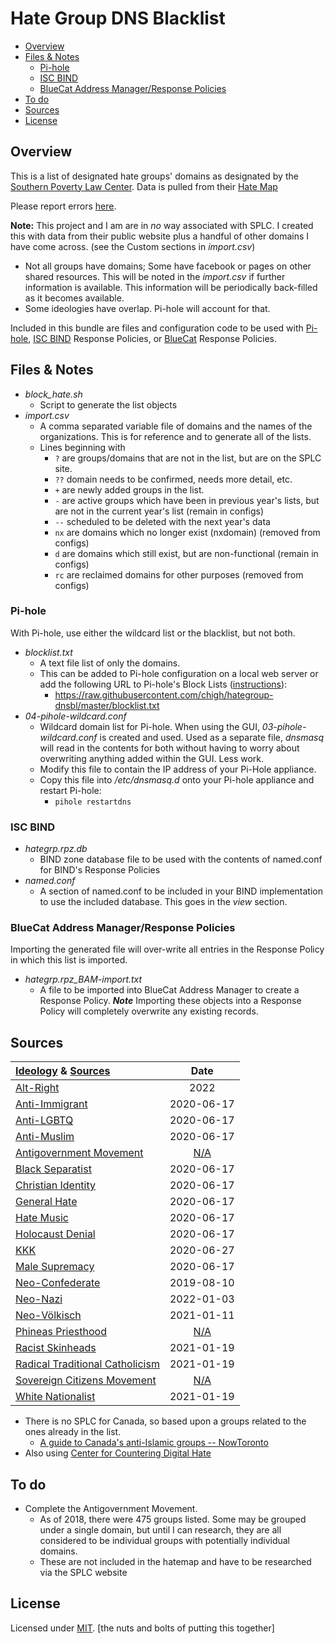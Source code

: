 # Hate Group DNS Blacklist

- [Overview](#overview)
- [Files & Notes](#files--notes)
	- [Pi-hole](#pi-hole)
	- [ISC BIND](#isc-bind)
	- [BlueCat Address Manager/Response Policies](#bluecat-address-managerresponse-policies)
- [To do](#to-do)
- [Sources](#sources)
- [License](#license)

## Overview
This is a list of designated hate groups' domains as designated by the [Southern Poverty Law Center](http://splcenter.org). Data is pulled from their [Hate Map](https://splcenter.org/hate-map)

Please report errors [here](https://github.com/chigh/hategroup-dnsbl/issues).

**Note:** This project and I am are in *no* way associated with SPLC. I created this with data from their public website plus a handful of other domains I have come across. (see the Custom sections in *import.csv*)

- Not all groups have domains; Some have facebook or pages on other shared resources. This will be noted in the *import.csv* if further information is available. This information will be periodically back-filled as it becomes available.
- Some ideologies have overlap. Pi-hole will account for that. 

Included in this bundle are files and configuration code to be used with [Pi-hole](https://pi-hole.net), [ISC BIND](https://isc.org) Response Policies, or [BlueCat](https://bluecatnetworks.com) Response Policies.

## Files & Notes 
- *block_hate.sh*
	- Script to generate the list objects
- *import.csv*
	- A comma separated variable file of domains and the names of the organizations. This is for reference and to generate all of the lists.
    - Lines beginning with 
        - `?` are groups/domains that are not in the list, but are on the SPLC site.
        - `??` domain needs to be confirmed, needs more detail, etc.
        - `+` are newly added groups in the list.
        - `-` are active groups which have been in previous year's lists, but are not in the current year's list (remain in configs)
        - `--` scheduled to be deleted with the next year's data
        - `nx` are domains which no longer exist (nxdomain) (removed from configs)
        - `d` are domains which still exist, but are non-functional (remain in configs)
        - `rc` are reclaimed domains for other purposes (removed from configs)

### Pi-hole
With Pi-hole, use either the wildcard list or the blacklist, but not both. 

- *blocklist.txt*
	- A text file list of only the domains.
	- This can be added to Pi-hole configuration on a local web server or add the following URL to Pi-hole's Block Lists ([instructions](https://discourse.pi-hole.net/t/how-do-i-add-additional-block-lists-to-pi-hole/259)):
		- https://raw.githubusercontent.com/chigh/hategroup-dnsbl/master/blocklist.txt
- *04-pihole-wildcard.conf*
	- Wildcard domain list for Pi-hole. When using the GUI, *03-pihole-wildcard.conf* is created and used. Used as a separate file, *dnsmasq* will read in the contents for both without having to worry about overwriting anything added within the GUI. Less work.
    - Modify this file to contain the IP address of your Pi-Hole appliance.
	- Copy this file into */etc/dnsmasq.d* onto your Pi-hole appliance and restart Pi-hole: 
		- `pihole restartdns`

### ISC BIND
- *hategrp.rpz.db*
	- BIND zone database file to be used with the contents of named.conf for BIND's Response Policies
- *named.conf*
	- A section of named.conf to be included in your BIND implementation to use the included database. This goes in the *view* section.

### BlueCat Address Manager/Response Policies
Importing the generated file will over-write all entries in the Response Policy in which this list is imported.

- *hategrp.rpz_BAM-import.txt*
	- A file to be imported into BlueCat Address Manager to create a Response Policy. ***Note*** Importing these objects into a Response Policy will completely overwrite any existing records.

## Sources 

| [Ideology] & [Sources]            | Date     |
| :--                               | :--:     |
| [Alt-Right]                       |2022      |
| [Anti-Immigrant]                  |2020-06-17|
| [Anti-LGBTQ]                      |2020-06-17|
| [Anti-Muslim]                     |2020-06-17|
| [Antigovernment Movement]         |[N/A]     |
| [Black Separatist]  		        |2020-06-17|
| [Christian Identity] 		        |2020-06-17|
| [General Hate]                    |2020-06-17|
| [Hate Music]                      |2020-06-17|
| [Holocaust Denial]                |2020-06-17|
| [KKK]                             |2020-06-27|
| [Male Supremacy]                  |2020-06-17|
| [Neo-Confederate]                 |2019-08-10|
| [Neo-Nazi]                        |2022-01-03|
| [Neo-V&ouml;lkisch][neo-volkisch] |2021-01-11|
| [Phineas Priesthood]              |[N/A]     |
| [Racist Skinheads]                |2021-01-19|
| [Radical Traditional Catholicism] |2021-01-19|
| [Sovereign Citizens Movement]     |[N/A]     |
| [White Nationalist]               |2021-01-19|

- There is no SPLC for Canada, so based upon a groups related to the ones already in the list.
	- [A guide to Canada's anti-Islamic groups -- NowToronto](https://nowtoronto.com/news/canada-islamophobic-groups/)
- Also using [Center for Countering Digital Hate](https://counterhate.co.uk)


## To do

- Complete the Antigovernment Movement.
	- As of 2018, there were 475 groups listed. Some may be grouped under a single domain, but until I can research, they are all considered to be individual groups with potentially individual domains.
    - These are not included in the hatemap and have to be researched via the SPLC website

## License
Licensed under [MIT](https://raw.githubusercontent.com/chigh/hategroup-dnsbl/master/LICENSE.md).
[the nuts and bolts of putting this together]

[N/A]:  # "No specific groups are listed or found for this ideology."
[next]: # "This is next on the list to be done."
[sources]: https://www.splcenter.org/fighting-hate
[ideology]: https://www.splcenter.org/fighting-hate/extremist-files/ideology
[alt-right]: https://www.splcenter.org/fighting-hate/extremist-files/ideology/alt-right
[anti-immigrant]: https://www.splcenter.org/fighting-hate/extremist-files/ideology/anti-immigrant
[anti-lgbtq]: https://www.splcenter.org/fighting-hate/extremist-files/ideology/anti-lgbt
[anti-muslim]: https://www.splcenter.org/fighting-hate/extremist-files/ideology/anti-muslim
[antigovernment movement]: https://www.splcenter.org/fighting-hate/extremist-files/ideology/antigovernment
[black separatist]: https://www.splcenter.org/fighting-hate/extremist-files/ideology/black-separatist
[christian identity]: https://www.splcenter.org/fighting-hate/extremist-files/ideology/christian-identity
[general hate]: https://www.splcenter.org/fighting-hate/extremist-files/ideology/general-hate
[hate music]: https://www.splcenter.org/fighting-hate/extremist-files/ideology/hate-music
[holocaust denial]: https://www.splcenter.org/fighting-hate/extremist-files/ideology/holocaust-denial
[kkk]: https://www.splcenter.org/fighting-hate/extremist-files/ideology/ku-klux-klan
[male supremacy]: https://www.splcenter.org/fighting-hate/extremist-files/ideology/male-supremacy
[neo-confederate]: https://www.splcenter.org/fighting-hate/extremist-files/ideology/neo-confederate
[neo-nazi]: https://www.splcenter.org/fighting-hate/extremist-files/ideology/neo-nazi
[neo-volkisch]: https://www.splcenter.org/fighting-hate/extremist-files/ideology/neo-volkisch
[phineas priesthood]: https://www.splcenter.org/fighting-hate/extremist-files/ideology/phineas-priesthood
[racist skinheads]: https://www.splcenter.org/fighting-hate/extremist-files/ideology/racist-skinhead
[radical traditional catholicism]: https://www.splcenter.org/fighting-hate/extremist-files/ideology/radical-traditional-catholicism
[sovereign citizens movement]: https://www.splcenter.org/fighting-hate/extremist-files/ideology/sovereign-citizens-movement
[white nationalist]: https://www.splcenter.org/fighting-hate/extremist-files/ideology/white-nationalist


